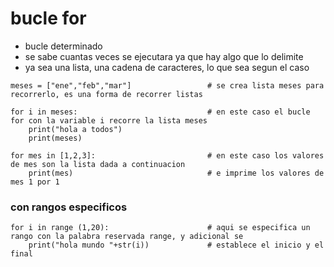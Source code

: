 # bucle for

- bucle determinado
- se sabe cuantas veces se ejecutara ya que hay algo que lo delimite
- ya sea una lista, una cadena de caracteres, lo que sea segun el caso

```
meses = ["ene","feb","mar"]                 # se crea lista meses para recorrerlo, es una forma de recorrer listas

for i in meses:                             # en este caso el bucle for con la variable i recorre la lista meses
    print("hola a todos")
    print(meses)

for mes in [1,2,3]:                         # en este caso los valores de mes son la lista dada a continuacion
    print(mes)                              # e imprime los valores de mes 1 por 1
```

### con rangos especificos

```
for i in range (1,20):                      # aqui se especifica un rango con la palabra reservada range, y adicional se
    print("hola mundo "+str(i))             # establece el inicio y el final
```
